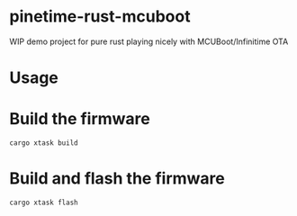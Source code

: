# pinetime-rust-mcuboot
WIP demo project for pure rust playing nicely with MCUBoot/Infinitime OTA

# Usage
# Build the firmware
```
cargo xtask build
```

# Build and flash the firmware
```
cargo xtask flash
```